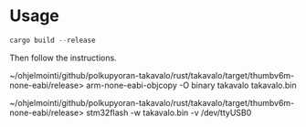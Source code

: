 # Usage

```rust
cargo build --release
```

Then follow the instructions.

~/ohjelmointi/github/polkupyoran-takavalo/rust/takavalo/target/thumbv6m-none-eabi/release> arm-none-eabi-objcopy -O binary takavalo takavalo.bin


~/ohjelmointi/github/polkupyoran-takavalo/rust/takavalo/target/thumbv6m-none-eabi/release> stm32flash -w takavalo.bin -v /dev/ttyUSB0
